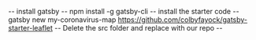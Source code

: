 -- install gatsby --
npm install -g gatsby-cli
-- install the starter code -- 
gatsby new my-coronavirus-map https://github.com/colbyfayock/gatsby-starter-leaflet
-- Delete the src folder and replace with our repo --
